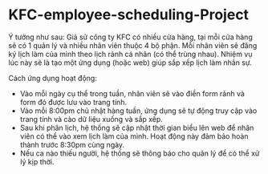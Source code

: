 # KFC-employee-scheduling-Project
Ý tưởng như sau: Giả sử công ty KFC có nhiều cửa hàng, tại mỗi cửa hàng sẽ có 1 quản lý và nhiều nhân viên thuộc 4 bộ phận. Mỗi nhân viên sẽ đăng ký lịch làm của mình theo lịch rảnh cá nhân (có thể trùng nhau). Nhiệm vụ lúc này sẽ là tạo một ứng dụng (hoặc web) giúp sắp xếp lịch làm nhân sự.

Cách ứng dụng hoạt động: 
+ Vào mỗi ngày cụ thể trong tuần, nhân viên sẽ vào điền form rảnh và form đó được lưu vào trang tính. 
+ Vào mỗi 8:00pm chủ nhật hàng tuần, ứng dụng sẽ tự động truy cập vào trang tính và cào dữ liệu xuống và sắp xếp. 
+ Sau khi phân lịch, hệ thống sẽ cập nhật thời gian biểu lên web để nhân viên có thể vào xem lịch làm của mình. Hoạt động này đảm bảo hoàn thành trước 8:30pm cùng ngày. 
+ Nếu ca nào thiếu người, hệ thống sẽ thông báo cho quản lý để có thể xử lý kịp thời. 
